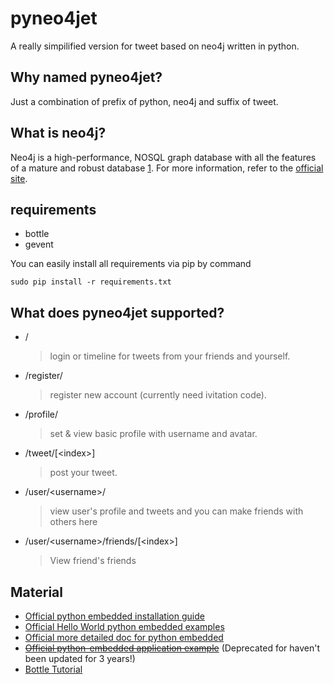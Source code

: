 # pyneo4jet

A really simpilified version for tweet based on neo4j written in python.

## Why named pyneo4jet?

Just a combination of prefix of python, neo4j and suffix of tweet.

## What is neo4j?

Neo4j is a high-performance, NOSQL graph database with all the features of
a mature and robust database [1]. For more information, refer to the
[official site](http://neo4j.org/).

## requirements

- bottle
- gevent

You can easily install all requirements via pip by command

```
sudo pip install -r requirements.txt
```

## What does pyneo4jet supported?

- /

  > login or timeline for tweets from your friends and yourself.

- /register/

  > register new account (currently need ivitation code).

- /profile/

  > set & view basic profile with username and avatar.

- /tweet/[&lt;index&gt;]

  >  post your tweet.

- /user/&lt;username&gt;/

  > view user's profile and tweets and you can make friends with others here

- /user/&lt;username&gt;/friends/[&lt;index&gt;]

  > View friend's friends

## Material

- [Official python embedded installation guide](http://docs.neo4j.org/chunked/stable/python-embedded-installation.html)
- [Official Hello World python embedded examples](http://docs.neo4j.org/chunked/stable/tutorials-python-embedded.html)
- [Official more detailed doc for python embedded](http://docs.neo4j.org/chunked/stable/python-embedded.html)
- <del>[Official python-embedded application example](https://github.com/neo4j-examples/python-shop-categories)</del> (Deprecated for haven't been updated for 3 years!)
- [Bottle Tutorial](http://bottlepy.org/docs/stable/)

[1]: http://neo4j.org/
